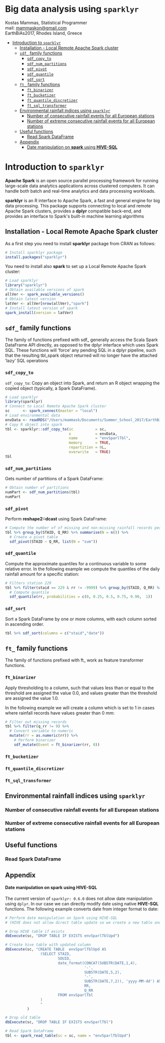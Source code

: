 Big data analysis using `sparklyr` <br>
================
Kostas Mammas, Statistical Programmer <br> mail: <mammaskon@gmail.com> <br>
EarthBiAs2017, Rhodes Island, Greece

-   [Introduction to `sparklyr`](#introduction-to-sparklyr)
    -   [Installation - Local Remote Apache Spark cluster](#installation---local-remote-apache-spark-cluster)
    -   [`sdf_` family functions](#sdf_-family-functions)
        -   [`sdf_copy_to`](#sdf_copy_to)
        -   [`sdf_num_partitions`](#sdf_num_partitions)
        -   [`sdf_pivot`](#sdf_pivot)
        -   [`sdf_quantile`](#sdf_quantile)
        -   [`sdf_sort`](#sdf_sort)
    -   [`ft_` family functions](#ft_-family-functions)
        -   [`ft_binarizer`](#ft_binarizer)
        -   [`ft_bucketizer`](#ft_bucketizer)
        -   [`ft_quantile_discretizer`](#ft_quantile_discretizer)
        -   [`ft_sql_transformer`](#ft_sql_transformer)
    -   [Environmental rainfall indices using `sparklyr`](#environmental-rainfall-indices-using-sparklyr)
        -   [Number of consecutive rainfall events for all European stations](#number-of-consecutive-rainfall-events-for-all-european-stations)
        -   [Number of extreme consecutive rainfall events for all European stations](#number-of-extreme-consecutive-rainfall-events-for-all-european-stations)
    -   [Useful functions](#useful-functions)
        -   [Read Spark DataFrame](#read-spark-dataframe)
    -   [Appendix](#appendix)
        -   [Date manipulation on **spark** using **HIVE-SQL**](#date-manipulation-on-spark-using-hive-sql)

Introduction to `sparklyr`
==========================

**Apache Spark** is an open source parallel processing framework for running large-scale data analytics applications across clustered computers. It can handle both batch and real-time analytics and data processing workloads.

**sparklyr** is an R interface to Apache Spark, a fast and general engine for big data processing. This package supports connecting to local and remote Apache Spark clusters, provides a **dplyr** compatible back-end, and provides an interface to Spark's built-in machine learning algorithms

Installation - Local Remote Apache Spark cluster
------------------------------------------------

As a first step you need to install **sparklyr** package from CRAN as follows:

``` r
# Install sparklyr package
install.packages("sparklyr")
```

You need to install also **spark** to set up a Local Remote Apache Spark cluster:

``` r
# Load sparklyr
library("sparklyr")
# Obtain available versions of spark
allVer <- spark_available_versions()
# Obtain latest version
latVer <- allVer[nrow(allVer),"spark"]
# Install latest version of spark
spark_install(version = latVer)
```

`sdf_` family functions
-----------------------

The family of functions prefixed with sdf\_ generally access the Scala Spark DataFrame API directly, as opposed to the dplyr interface which uses Spark SQL. These functions will ’force’ any pending SQL in a dplyr pipeline, such that the resulting tbl\_spark object returned will no longer have the attached ’lazy’ SQL operations

### `sdf_copy_to`

`sdf_copy_to`: Copy an object into Spark, and return an R object wrapping the copied object (typically, a Spark DataFrame).

``` r
# Load sparklyr
library(sparklyr)
# Connect to Local Remote Apache Spark cluster
sc      <- spark_connect(master = "local")
# Load environmental data
envData <- readRDS("/Users/mammask/Documents/Summer_School_2017/EarthBiAs2017/data/spanishPrecipRecords.RDS")
# Copy R object into spark
tbl <- sparklyr::sdf_copy_to(sc          = sc,
                             x           = envData,
                             name        = "envSparlTbl",
                             memory      = TRUE,
                             repartition = 0L,
                             overwrite   = TRUE)
tbl
```

### `sdf_num_partitions`

Gets number of partitions of a Spark DataFrame:

``` r
# Obtain number of partitions
numPart <- sdf_num_partitions(tbl)
numPart
```

### `sdf_pivot`

Perform **reshape2::dcast** using Spark DataFrame:

``` r
# Compute the number of of missing and non-missing rainfall records per station
tbl %>% group_by(STAID, Q_RR) %>% summarise(N = n()) %>%
  # Create a pivot table
  sdf_pivot(STAID ~ Q_RR, list(N = "sum"))
```

### `sdf_quantile`

Compute the approximate quantiles for a continuous variable to some relative error. In the following example we compute the quantiles of the daily rainfall amount for a specific station:

``` r
# Filters station 229
tbl %>% filter(staid == 229 & rr != -9999) %>% group_by(STAID, Q_RR) %>%
  # Compute quantile
  sdf_quantile(rr, probabilities = c(0, 0.25, 0.5, 0.75, 0.90,  1))
```

### `sdf_sort`

Sort a Spark DataFrame by one or more columns, with each column sorted in ascending order.

``` r
tbl %>% sdf_sort(columns = c("staid","date"))
```

`ft_` family functions
----------------------

The family of functions prefixed with ft\_ work as feature transformer functions.

### `ft_binarizer`

Apply thresholding to a column, such that values less than or equal to the threshold are assigned the value 0.0, and values greater than the threshold are assigned the value 1.0.

In the following example we will create a column which is set to 1 in cases where rainfall records have values greater than 0 mm:

``` r
# Filter out missing records
tbl %>% filter(q_rr != 9) %>% 
  # Convert variable to numeric
  mutate(rr = as.numeric(rr)) %>%
    # Perform binarizer
    sdf_mutate(Event = ft_binarizer(rr, 0))
```

### `ft_bucketizer`

### `ft_quantile_discretizer`

### `ft_sql_transformer`

Environmental rainfall indices using `sparklyr`
-----------------------------------------------

### Number of consecutive rainfall events for all European stations

### Number of extreme consecutive rainfall events for all European stations

Useful functions
----------------

### Read Spark DataFrame

Appendix
--------

#### Date manipulation on **spark** using **HIVE-SQL**

The current version of `sparklyr: 0.6.0` does not allow date manipulation using `dplyr`. In our case we can directly modify date using native **HIVE-SQL** functions. The following example converts date from integer format to date:

``` r
# Perform date manipulation on Spark using HIVE-SQL 
# (HIVE does not allow direct table update so we create a new table and drop the old one)

# Drop HIVE table if exists
dbExecute(sc, "DROP TABLE IF EXISTS envSparlTblUpd")

# Create hive table with updated column
dbExecute(sc, "CREATE TABLE  envSparlTblUpd AS
                (SELECT STAID,
                        SOUID,
                        date_format(CONCAT(SUBSTR(DATE,1,4),
                                    '-',
                                    SUBSTR(DATE,5,2),
                                    '-',
                                    SUBSTR(DATE,7,2)), 'yyyy-MM-dd') AS DATE,
                                    RR,
                                    Q_RR
                        FROM envSparlTbl
                )
                "
          )

# Drop old table
dbExecute(sc, "DROP TABLE IF EXISTS envSparlTbl")

# Read Spark DataFrame
tbl <- spark_read_table(sc = sc, name = "envSparlTblUpd")
```
